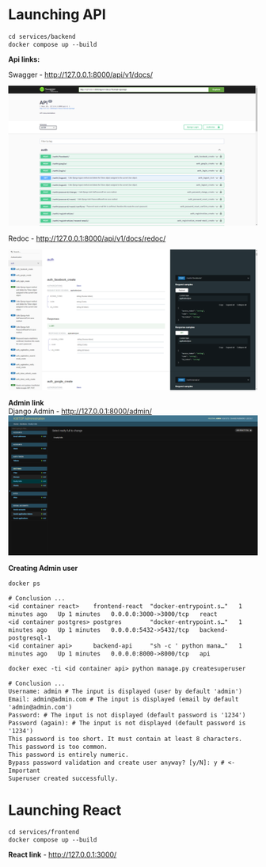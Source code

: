 # Launching API

```
cd services/backend
docker compose up --build
```

**Api links:** 

Swagger - http://127.0.0.1:8000/api/v1/docs/ 

![img.png](readme_img/img.png)

Redoc - http://127.0.0.1:8000/api/v1/docs/redoc/

![img_1.png](readme_img/img_1.png)

**Admin link** \
Django Admin - http://127.0.0.1:8000/admin/
![img_2.png](readme_img/img_2.png)

**Creating Admin user**
```
docker ps
```
```
# Сonclusion ...
<id container react>    frontend-react  "docker-entrypoint.s…"   1 minutes ago   Up 1 minutes   0.0.0.0:3000->3000/tcp   react
<id container postgres> postgres        "docker-entrypoint.s…"   1 minutes ago   Up 1 minutes   0.0.0.0:5432->5432/tcp   backend-postgresql-1
<id container api>      backend-api     "sh -c ' python mana…"   1 minutes ago   Up 1 minutes   0.0.0.0:8000->8000/tcp   api
```
```
docker exec -ti <id container api> python manage.py createsuperuser
```
```
# Сonclusion ...
Username: admin # The input is displayed (user by default 'admin')
Email: admin@admin.com # The input is displayed (email by default 'admin@admin.com')
Password: # The input is not displayed (default password is '1234')
Password (again): # The input is not displayed (default password is '1234')
This password is too short. It must contain at least 8 characters.
This password is too common.
This password is entirely numeric.
Bypass password validation and create user anyway? [y/N]: y # <- Important 
Superuser created successfully.

```

# Launching React

```
cd services/frontend
docker compose up --build
```

**React link** - http://127.0.0.1:3000/